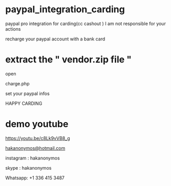 # paypal_integration_carding
paypal pro integration for carding(cc cashout ) I am not responsible for your actions

recharge your paypal account with a bank card


# extract the " vendor.zip file "

open 

charge.php

set your paypal infos


HAPPY CARDING

# demo youtube

https://youtu.be/c8Lk9vVB8_g



hakanonymos@hotmail.com

instagram : hakanonymos

skype : hakanonymos

Whatsapp: +1 336 415 3487
